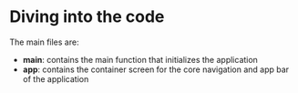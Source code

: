 # Diving into the code

The main files are:

+ **main**: contains the main function that initializes the application
+ **app**: contains the container screen for the core navigation and app bar of the application
